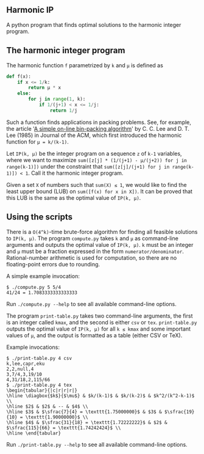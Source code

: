 ## Harmonic IP

A python program that finds optimal solutions to the harmonic integer program.

## The harmonic integer program

The harmonic function `f` parametrized by `k` and `μ` is defined as

```python
def f(x):
    if x <= 1/k:
        return μ * x
    else:
        for j in range(1, k):
            if 1/(j+1) < x <= 1/j:
                return 1/j
```

Such a function finds applications in packing problems.
See, for example, the article
'[A simple on-line bin-packing algorithm](https://dl.acm.org/doi/pdf/10.1145/3828.3833)'
by C. C. Lee and D. T. Lee (1985) in Journal of the ACM,
which first introduced the harmonic function for `μ = k/(k-1)`.

Let `IP(k, μ)` be the integer program on a sequence `z` of `k-1` variables,
where we want to maximize `sum([z[j] * (1/(j+1) - μ/(j+2)) for j in range(k-1)])`
under the constraint that `sum([z[j]/(j+1) for j in range(k-1)]) < 1`.
Call it the harmonic integer program.

Given a set `X` of numbers such that `sum(X) ≤ 1`,
we would like to find the least upper bound (LUB) on `sum([f(x) for x in X])`.
It can be proved that this LUB is the same as the optimal value of `IP(k, μ)`.

## Using the scripts

There is a `O(4^k)`-time brute-force algorithm for
finding all feasible solutions to `IP(k, μ)`.
The program `compute.py` takes `k` and `μ` as command-line arguments
and outputs the optimal value of `IP(k, μ)`.
`k` must be an integer and `μ` must be a fraction expressed in the form `numerator/denominator`.
Rational-number arithmetic is used for computation,
so there are no floating-point errors due to rounding.

A simple example invocation:
```
$ ./compute.py 5 5/4
41/24 = 1.7083333333333333
```
Run `./compute.py --help` to see all available command-line options.

The program `print-table.py` takes two command-line arguments,
the first is an integer called `kmax`, and the second is either `csv` or `tex`.
`print-table.py` outputs the optimal value of `IP(k, μ)` for all `k ≤ kmax`
and some important values of `μ`, and the output is formatted as a table (either CSV or TeX).

Example invocations:
```
$ ./print-table.py 4 csv
k,lee,capr,eku
2,2,null,4
3,7/4,3,19/10
4,31/18,2,115/66
$ ./print-table.py 4 tex
\begin{tabular}{|c|r|r|r|}
\hline \diagbox{$k$}{$\mu$} & $k/(k-1)$ & $k/(k-2)$ & $k^2/(k^2-k-1)$ \\
\hline $2$ & $2$ & -- & $4$ \\
\hline $3$ & $\sfrac{7}{4} = \texttt{1.75000000}$ & $3$ & $\sfrac{19}{10} = \texttt{1.90000000}$ \\
\hline $4$ & $\sfrac{31}{18} = \texttt{1.72222222}$ & $2$ & $\sfrac{115}{66} = \texttt{1.74242424}$ \\
\hline \end{tabular}
```
Run `./print-table.py --help` to see all available command-line options.
